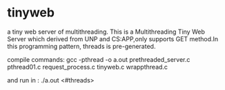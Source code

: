 # tinyweb
a tiny web server of multithreading.
This is a Multithreading Tiny Web Server which derived from
UNP and CS:APP,only supports GET method.In this programming pattern,
threads is pre-generated.

compile commands:
 gcc -pthread -o a.out prethreaded_server.c pthread01.c request_process.c tinyweb.c wrappthread.c 

and run in : ./a.out <port> <#threads>
